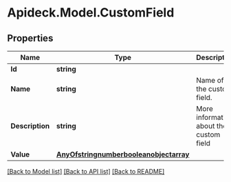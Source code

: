 # Apideck.Model.CustomField

## Properties

Name | Type | Description | Notes
------------ | ------------- | ------------- | -------------
**Id** | **string** |  | 
**Name** | **string** | Name of the custom field. | [optional] 
**Description** | **string** | More information about the custom field | [optional] 
**Value** | [**AnyOfstringnumberbooleanobjectarray**](AnyOfstringnumberbooleanobjectarray.md) |  | [optional] 

[[Back to Model list]](../README.md#documentation-for-models) [[Back to API list]](../README.md#documentation-for-api-endpoints) [[Back to README]](../README.md)

